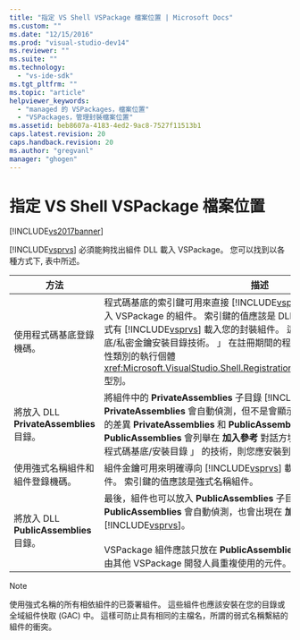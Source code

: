 ```yaml
---
title: "指定 VS Shell VSPackage 檔案位置 | Microsoft Docs"
ms.custom: ""
ms.date: "12/15/2016"
ms.prod: "visual-studio-dev14"
ms.reviewer: ""
ms.suite: ""
ms.technology: 
  - "vs-ide-sdk"
ms.tgt_pltfrm: ""
ms.topic: "article"
helpviewer_keywords: 
  - "managed 的 VSPackages，檔案位置"
  - "VSPackages，管理封裝檔案位置"
ms.assetid: beb8607a-4183-4ed2-9ac8-7527f11513b1
caps.latest.revision: 20
caps.handback.revision: 20
ms.author: "gregvanl"
manager: "ghogen"
---
```

# 指定 VS Shell VSPackage 檔案位置
[!INCLUDE[vs2017banner](../../code-quality/includes/vs2017banner.md)]

[!INCLUDE[vsprvs](../../code-quality/includes/vsprvs_md.md)] 必須能夠找出組件 DLL 載入 VSPackage。 您可以找到以各種方式下, 表中所述。  
  
|方法|描述|  
|--------|--------|  
|使用程式碼基底登錄機碼。|程式碼基底的索引鍵可用來直接 [!INCLUDE[vsprvs](../../code-quality/includes/vsprvs_md.md)] 從任何完整的檔案路徑載入 VSPackage 的組件。 索引鍵的值應該是 DLL 的檔案路徑。 這是最好的方式有 [!INCLUDE[vsprvs](../../code-quality/includes/vsprvs_md.md)] 載入您的封裝組件。 這項技術有時稱為 「 程式碼基底\/私密金鑰安裝目錄技術。 」 在註冊期間的程式碼基底值透過傳遞至註冊屬性類別的執行個體 <xref:Microsoft.VisualStudio.Shell.RegistrationAttribute.RegistrationContext> 型別。|  
|將放入 DLL **PrivateAssemblies** 目錄。|將組件中的 **PrivateAssemblies** 子目錄 [!INCLUDE[vsprvs](../../code-quality/includes/vsprvs_md.md)] 目錄。 組件位於 **PrivateAssemblies** 會自動偵測，但不是會顯示在 **加入參考** 對話方塊。 之間的差異 **PrivateAssemblies** 和 **PublicAssemblies** 是組件中 **PublicAssemblies** 會列舉在 **加入參考** 對話方塊。 如果您選擇不使用 「 私用程式碼基底\/安裝目錄 」 的技術，則您應安裝到 **PrivateAssemblies** 目錄。|  
|使用強式名稱組件和組件登錄機碼。|組件金鑰可用來明確導向 [!INCLUDE[vsprvs](../../code-quality/includes/vsprvs_md.md)] 載入強式名稱為 VSPackage 組件。 索引鍵的值應該是強式名稱組件。|  
|將放入 DLL **PublicAssemblies** 目錄。|最後，組件也可以放入 **PublicAssemblies** 子目錄。 組件位於 **PublicAssemblies** 會自動偵測，也會出現在 **加入參考** 對話方塊 [!INCLUDE[vsprvs](../../code-quality/includes/vsprvs_md.md)]。<br /><br /> VSPackage 組件應該只放在 **PublicAssemblies** 如果它們包含的目錄管理要由其他 VSPackage 開發人員重複使用的元件。 大部分的組件不符合此準則。|  
  
> [!NOTE]
>  使用強式名稱的所有相依組件的已簽署組件。 這些組件也應該安裝在您的目錄或全域組件快取 \(GAC\) 中。 這樣可防止具有相同的主檔名，所謂的弱式名稱繫結的組件的衝突。
